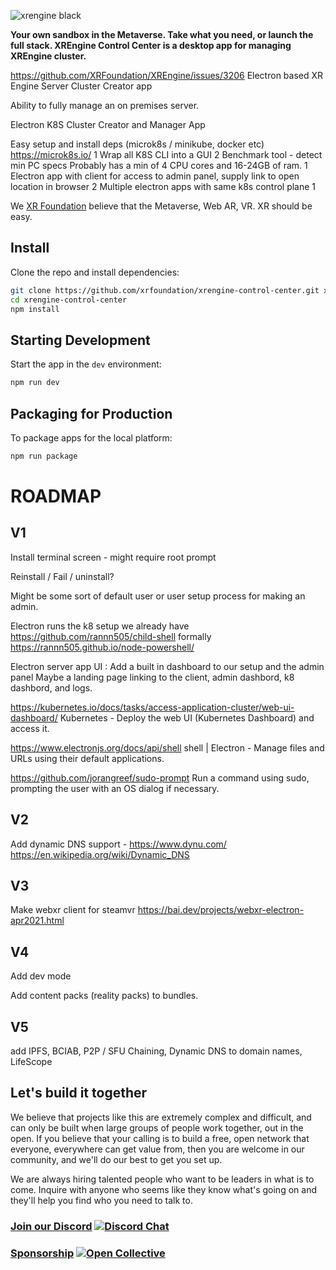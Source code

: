 ![xrengine black](https://user-images.githubusercontent.com/5104160/142821267-7e131891-0caa-496b-9cda-a82dee8a04b6.png)


**Your own sandbox in the Metaverse. Take what you need, or launch the full stack. 
XREngine Control Center is a desktop app for managing XREngine cluster.**

https://github.com/XRFoundation/XREngine/issues/3206
Electron based XR Engine Server Cluster Creator app

Ability to fully manage an on premises server.

Electron K8S Cluster Creator and Manager App

Easy setup and install deps (microk8s / minikube, docker etc) https://microk8s.io/ 1
Wrap all K8S CLI into a GUI 2
Benchmark tool - detect min PC specs Probably has a min of 4 CPU cores and 16-24GB of ram. 1
Electron app with client for access to admin panel, supply link to open location in browser 2
Multiple electron apps with same k8s control plane 1

We [XR Foundation](https://github.com/xrfoundation) believe that the Metaverse, Web AR, VR. XR should be easy.


## Install

Clone the repo and install dependencies:

```bash
git clone https://github.com/xrfoundation/xrengine-control-center.git xrengine-control-center
cd xrengine-control-center
npm install
```

## Starting Development

Start the app in the `dev` environment:

```bash
npm run dev
```

## Packaging for Production

To package apps for the local platform:

```bash
npm run package
```




# ROADMAP

## V1
Install terminal screen - might require root prompt

Reinstall / Fail / uninstall?

Might be some sort of default user or user setup process for making an admin.

Electron runs the k8 setup we already have
https://github.com/rannn505/child-shell
formally https://rannn505.github.io/node-powershell/

Electron server app UI : Add a built in dashboard to our setup and the admin panel
Maybe a landing page linking to the client, admin dashbord, k8 dashbord, and logs.

https://kubernetes.io/docs/tasks/access-application-cluster/web-ui-dashboard/
Kubernetes - Deploy the web UI (Kubernetes Dashboard) and access it.

https://www.electronjs.org/docs/api/shell shell | Electron - Manage files and URLs using their default applications.

https://github.com/jorangreef/sudo-prompt
Run a command using sudo, prompting the user with an OS dialog if necessary.

## V2
Add dynamic DNS support - https://www.dynu.com/
https://en.wikipedia.org/wiki/Dynamic_DNS

## V3
Make webxr client for steamvr
https://bai.dev/projects/webxr-electron-apr2021.html

## V4
Add dev mode

Add content packs (reality packs) to bundles.

## V5
add IPFS, BCIAB, P2P / SFU Chaining, Dynamic DNS to domain names, LifeScope

## Let's build it together
We believe that projects like this are extremely complex and difficult, and can only be built when large groups of people work together, out in the open. If you believe that your calling is to build a free, open network that everyone, everywhere can get value from, then you are welcome in our community, and we'll do our best to get you set up.

We are always hiring talented people who want to be leaders in what is to come. Inquire with anyone who seems like they know what's going on and they'll help you find who you need to talk to.

### [Join our Discord](https://discord.gg/xrf)  [![Discord Chat](https://img.shields.io/discord/692672143053422678.svg)](https://discord.gg/xrf)

### [Sponsorship](https://opencollective.com/xrfoundation) [![Open Collective](https://opencollective.com/xrfoundation/tiers/badge.svg)](https://opencollective.com/xrfoundation)
